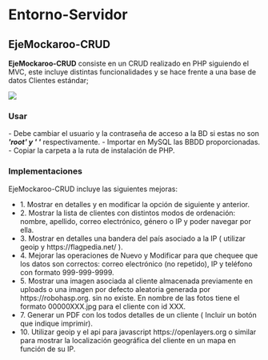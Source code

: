 # Entorno-Servidor

## EjeMockaroo-CRUD

**EjeMockaroo-CRUD** consiste en un CRUD realizado en PHP siguiendo el MVC, este incluye distintas funcionalidades y se hace frente a una base de datos Clientes estándar;

![](https://i0.wp.com/www.unica360.com/wp-content/uploads/base_datos_clientes_marketing_analisis_comp.jpg)

<h3>Usar</h3>
- Debe cambiar el usuario y la contraseña de acceso a la BD si estas no son
<b><i>'root' y  ' '</b></i> respectivamente.
- Importar en MySQL las BBDD proporcionadas.
- Copiar la carpeta a la ruta de instalación de PHP.

<h3>Implementaciones</h3>
EjeMockaroo-CRUD incluye las siguientes mejoras:
<ul>
  <li>1. Mostrar en detalles y en modificar la opción de siguiente y anterior.</li>
  <li>2. Mostrar la lista de clientes con distintos modos de ordenación: nombre, apellido, correo electrónico, género o IP y poder navegar por ella.</li>
  <li>3. Mostrar en detalles una bandera del país asociado a la IP ( utilizar geoip y https://flagpedia.net/ ).</li>
  <li>4. Mejorar las operaciones de Nuevo y Modificar para que chequee que los datos son correctos: correo electrónico (no repetido), IP y teléfono con formato 999-999-9999.</li>
  <li>5. Mostrar una imagen asociada al cliente almacenada previamente en uploads o una imagen por defecto aleatoria generada por https://robohasp.org. sin no existe. En nombre de las fotos tiene el formato 00000XXX.jpg para el cliente con id XXX.</li>
  <li>7. Generar un PDF con los todos detalles de un cliente ( Incluir un botón que indique imprimir).</li>
  <li>10. Utilizar geoip y el api para javascript https://openlayers.org o similar para mostrar la localización geográfica del cliente en un mapa en función de su IP.</li>
</ul>
